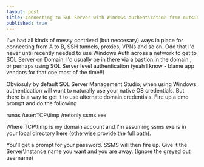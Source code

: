 ```yaml
---
layout: post
title: Connecting to SQL Server with Windows authentication from outside it's domain
published: true
---
```



I've had all kinds of messy contrived (but neccesary) ways in place for connecting from A to B, SSH tunnels, proxies, VPNs and so on. Odd that I'd never until recently needed to use Windows Auth across a network to get to SQL Server on Domain.  I'd usually be in there via a bastion in the domain , or perhaps using SQL Server level authentication (yeah I know - blame app vendors for that one most of the time!!)


Obviosuly by default SQL Server Management Studio, when using Windows authentication will want to naturally use your native OS credentials. But there is a way to get it to use alternate domain credentials. Fire up a cmd prompt and do the following

runas /user:TCP\timp /netonly ssms.exe


Where TCP\timp is my domain account and I'm assuming ssms.exe is in your local directory here (otherwise provide the full path).



You'll get a prompt for your password. SSMS will then fire up. Give it the Server\Instance name you want and you are away. (Ignore the greyed out username)

